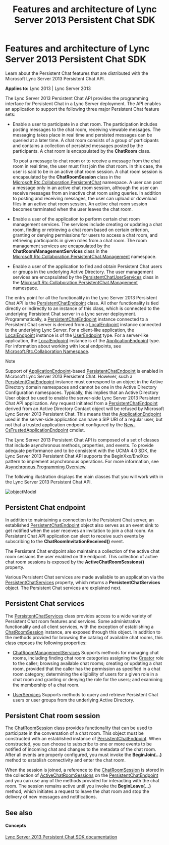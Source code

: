 ﻿---
title: Features and architecture of Lync Server 2013 Persistent Chat SDK
TOCTitle: Features and architecture
ms:assetid: 04f5f7ad-e0e0-4eb5-b671-bee20b5f21d6
ms:mtpsurl: https://msdn.microsoft.com/library/Dn439211(v=office.15)
ms:contentKeyID: 57101355
ms.date: 07/24/2014
mtps_version: v=office.15
---

# Features and architecture of Lync Server 2013 Persistent Chat SDK

Learn about the Persistent Chat features that are distributed with the Microsoft Lync Server 2013 Persistent Chat API.


**Applies to:** Lync 2013 | Lync Server 2013

 

The Lync Server 2013 Persistent Chat API provides the programming interface for Persistent Chat in a Lync Server deployment. The API enables an application to support the following three major Persistent Chat feature sets:

  - Enable a user to participate in a chat room. The participation includes posting messages to the chat room, receiving viewable messages. The messaging takes place in real time and persisted messages can be queried at a later time. A chat room consists of a group of participants and contains a collection of persisted messages posted by the participants. A chat room is encapsulated by the **ChatRoom** class.
    
    To post a message to chat room or to receive a message from the chat room in real time, the user must first join the chat room. In this case, the user is said to be in an active chat room session. A chat room session is encapsulated by the **ChatRoomSession** class in the [Microsoft.Rtc.Collaboration.PersistentChat](https://msdn.microsoft.com/library/jj267586\(v=office.15\)) namespace. A user can post a message only in an active chat room session, although the user can receive messages from an inactive chat room using queries. In addition to posting and receiving messages, the user can upload or download files in an active chat room session. An active chat room session becomes terminated when the user leaves the chat room.

  - Enable a user of the application to perform certain chat room management services. The services include creating or updating a chat room, finding or retrieving a chat room based on certain criterion, granting or denying permissions for users to access a chat room, and retrieving participants in given roles from a chat room. The room management services are encapsulated by the **ChatRoomManagementServices** class in the [Microsoft.Rtc.Collaboration.PersistentChat.Management](https://msdn.microsoft.com/library/jj267343\(v=office.15\)) namespace.

  - Enable a user of the application to find and obtain Persistent Chat users or groups in the underlying Active Directory. The user management services are encapsulated by the [PersistentChatUserServices](https://msdn.microsoft.com/library/jj265986\(v=office.15\)) class in the [Microsoft.Rtc.Collaboration.PersistentChat.Management](https://msdn.microsoft.com/library/jj267343\(v=office.15\)) namespace.

The entry point for all the functionality in the Lync Server 2013 Persistent Chat API is the [PersistentChatEndpoint](https://msdn.microsoft.com/library/jj267567\(v=office.15\)) class. All other functionality is tied directly or indirectly to an instance of this class, which is connected to the underlying Persistent Chat server in a Lync server deployment. Programmatically, a [PersistentChatEndpoint](https://msdn.microsoft.com/library/jj267567\(v=office.15\)) instance connected to a Persistent Chat server is derived from a [LocalEndpoint](https://msdn.microsoft.com/library/hh349887\(v=office.15\)) instance connected to the underlying Lync Server. For a client-like application, the [LocalEndpoint](https://msdn.microsoft.com/library/hh349887\(v=office.15\)) instance is of the [UserEndpoint](https://msdn.microsoft.com/library/hh348819\(v=office.15\)) type. For a server-like application, the [LocalEndpoint](https://msdn.microsoft.com/library/hh349887\(v=office.15\)) instance is of the [ApplicationEndpoint](https://msdn.microsoft.com/library/hh384825\(v=office.15\)) type. For information about working with local endpoints, see [Microsoft.Rtc.Collaboration Namespace](http://go.microsoft.com/fwlink/?linkid=157301).


> [!NOTE]
> <P>Support of <A href="https://msdn.microsoft.com/library/hh384825(v=office.15)">ApplicationEndpoint</A>-based <A href="https://msdn.microsoft.com/library/jj267567(v=office.15)">PersistentChatEndpoint</A> is enabled in Microsoft Lync Server 2013 Persistent Chat. However, such a <A href="https://msdn.microsoft.com/library/jj267567(v=office.15)">PersistentChatEndpoint</A> instance must correspond to an object in the Active Directory domain namespaces and cannot be one in the Active Directory Configuration namespaces. Typically, this implies that an Active Directory User object be used to enable the server-side Lync Server 2013 Persistent Chat API application. Any request initiated from a <A href="https://msdn.microsoft.com/library/jj267567(v=office.15)">PersistentChatEndpoint</A> derived from an Active Directory Contact object will be refused by Microsoft Lync Server 2013 Persistent Chat. This means that the <A href="https://msdn.microsoft.com/library/hh384825(v=office.15)">ApplicationEndpoint</A> used in the server-side application can have a SIP URI of a regular user, but not that a trusted application endpoint configured by the <A href="http://technet.microsoft.com/library/gg398594.aspx">New-CsTrustedApplicationEndpoint</A> cmdlet.</P>



The Lync Server 2013 Persistent Chat API is composed of a set of classes that include asynchronous methods, properties, and events. To provide adequate performance and to be consistent with the UCMA 4.0 SDK, the Lync Server 2013 Persistent Chat API supports the BeginXxx/EndXxx pattern to implement asynchronous operations. For more information, see [Asynchronous Programming Overview](http://go.microsoft.com/fwlink/?linkid=157303).

The following illustration displays the main classes that you will work with in the Lync Server 2013 Persistent Chat API.

![objectModel](images/Dn439211.objectModel(Office.15).jpg "objectModel")

## Persistent Chat endpoint

In addition to maintaining a connection to the Persistent Chat server, an established [PersistentChatEndpoint](https://msdn.microsoft.com/library/jj267567\(v=office.15\)) object also serves as an event sink to get notified when the user receives an invitation to join a chat room. An Persistent Chat API application can elect to receive such events by subscribing to the **ChatRoomInvitationReceived()** event.

The Persistent Chat endpoint also maintains a collection of the active chat room sessions the user enabled on the endpoint. This collection of active chat room sessions is exposed by the **ActiveChatRoomSessions()** property.

Various Persistent Chat services are made available to an application via the [PersistentChatServices](https://msdn.microsoft.com/library/jj265982\(v=office.15\)) property, which returns a **PersistentChatServices** object. The Persistent Chat services are explained next.

## Persistent Chat services

The [PersistentChatServices](https://msdn.microsoft.com/library/jj266890\(v=office.15\)) class provides access to a wide variety of Persistent Chat room features and services. Some administrative functionality and all client services, with the exception of establishing a [ChatRoomSession](https://msdn.microsoft.com/library/jj265925\(v=office.15\)) instance, are exposed through this object. In addition to the methods provided for browsing the catalog of available chat rooms, this class exposes the following properties:

  - [ChatRoomManagementServices](https://msdn.microsoft.com/library/jj267183\(v=office.15\))  
    Supports methods for managing chat rooms, including finding chat room categories assigning the [Creator](https://msdn.microsoft.com/library/jj266929\(v=office.15\)) role to the caller; browsing available chat rooms; creating or updating a chat room, provided that the caller has the permission as specified in a chat room category; determining the eligibility of users for a given role in a chat room and granting or denying the role for the users; and examining the membership of a chat room.

  - [UserServices](https://msdn.microsoft.com/library/jj266379\(v=office.15\))  
    Supports methods to query and retrieve Persistent Chat users or user groups from the underlying Active Directory.

## Persistent Chat room session

The [ChatRoomSession](https://msdn.microsoft.com/library/jj265925\(v=office.15\)) class provides functionality that can be used to participate in the conversation of a chat room. This object must be constructed with an established instance of [PersistentChatEndpoint](https://msdn.microsoft.com/library/jj267567\(v=office.15\)). When constructed, you can choose to subscribe to one or more events to be notified of incoming chat and changes to the metadata of the chat room. After all events are properly configured, you must invoke the **BeginJoin(...)** method to establish connectivity and enter the chat room.

When the session is joined, a reference to the [ChatRoomSession](https://msdn.microsoft.com/library/jj265925\(v=office.15\)) is stored in the collection of [ActiveChatRoomSessions](https://msdn.microsoft.com/library/jj265900\(v=office.15\)) on the [PersistentChatEndpoint](https://msdn.microsoft.com/library/jj267567\(v=office.15\)) and you can use any of the methods provided for interacting with the chat room. The session remains active until you invoke the **BeginLeave(...)** method, which initiates a request to leave the chat room and stop the delivery of new messages and notifications.

## See also

#### Concepts

[Lync Server 2013 Persistent Chat SDK documentation](lync-server-2013-persistent-chat-sdk-documentation.md)

